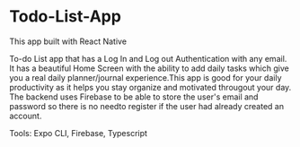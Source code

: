 # Todo-List-App
This app built with React Native

To-do List app that has a Log In and Log out 
Authentication with any email. It has a beautiful Home Screen
with the ability to add daily tasks which give you a real 
daily planner/journal experience.This app is good for your 
daily productivity as it helps you stay organize and motivated 
througout your day. The backend uses Firebase to be able to 
store the user's email and password so there is no needto 
register if the user had already created an account.

Tools: Expo CLI, Firebase, Typescript
